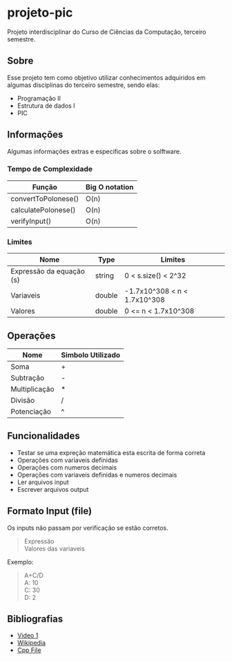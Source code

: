 # projeto-pic
Projeto interdisciplinar do Curso de Ciências da Computação, terceiro semestre. 

## Sobre
Esse projeto tem como objetivo utilizar conhecimentos adquiridos em algumas disciplinas do terceiro semestre, sendo elas:
* Programação II
* Estrutura de dados I
* PIC

## Informações
Algumas informações extras e especificas sobre o solftware.

### Tempo de Complexidade
|Função|Big O notation|
|--|--|
| convertToPolonese() | O(n) |
| calculatePolonese() | O(n) |
| verifyInput() | O(n) |

### Limites
|Nome|Type|Limites|
|--|--|--|
| Expressão da equação (s) | string | 0 < s.size() < 2^32 |
| Variaveis | double | -1.7x10^308 < n < 1.7x10^308 |
| Valores | double | 0 <= n < 1.7x10^308 |

## Operações
|Nome|Simbolo Utilizado|
|--|--|
| Soma | + |
| Subtração | - |
| Multiplicação | * |
| Divisão | / |
| Potenciação | ^ |

## Funcionalidades
* Testar se uma expreção matemática esta escrita de forma correta
* Operações com variaveis definidas
* Operações com numeros decimais
* Operações com variaveis definidas e numeros decimais
* Ler arquivos input
* Escrever arquivos output

## Formato Input (file)
Os inputs não passam por verificação se estão corretos.

> Expressão<br/>
> Valores das variaveis<br/>

Exemplo:

> A+C/D<br/>
> A: 10<br/>
> C: 30<br/>
> D: 2<br/>


## Bibliografias
* [Video 1](https://www.youtube.com/watch?v=LQ-iW8jm6Mk)
* [Wikipedia](https://en.wikipedia.org/wiki/Reverse_Polish_notation)
* [Cpp File](http://www.cplusplus.com/doc/tutorial/files/)
